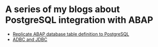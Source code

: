 # A series of my blogs about PostgreSQL integration with ABAP

* [Replicate ABAP database table definition to PostgreSQL](https://blogs.sap.com/2017/05/08/replicate-abap-database-table-definition-to-postgresql/)
* [ADBC and JDBC](https://blogs.sap.com/2017/05/08/adbc-and-jdbc/)